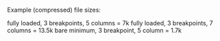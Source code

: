 Example (compressed) file sizes:

fully loaded, 3 breakpoints, 5 columns = 7k
fully loaded, 3 breakpoints, 7 columns = 13.5k
bare minimum, 3 breakpoint, 5 column = 1.7k